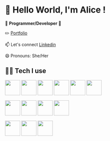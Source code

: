   # 👋 Hello World, I'm Alice ! 
  

<!--
**AliceMenzie/AliceMenzie** is a ✨ _special_ ✨ repository because its `README.md` (this file) appears on your GitHub profile.

Here are some ideas to get you started:

 🔭 I’m currently working on ...
 

 👯 I’m looking to collaborate on ...
 🤔 I’m looking for help with ...
 💬 Ask me about ...
 📫 How to reach me: ...
 😄 Pronouns: ...
 ⚡ Fun fact: ...
🎓 Diploma of IT @ [Coder Academy](https://www.coderacademy.edu.au/)
links [title](https://www.example.com)
-->

 💫 **Programmer/Developer** 💫 
 
  ✏️ [Portfolio](https://www.alicemenzie.dev/) 
 
 📫  Let's connect [Linkedin](https://www.linkedin.com/in/alice-menzie/)
 
 😄 Pronouns: She/Her
 
 ## 👩‍💻 Tech I use 
 
<!-- <img src='https://cdn.jsdelivr.net/gh/devicons/devicon/' width='50'> -->
 <img src='https://cdn.jsdelivr.net/gh/devicons/devicon/icons/html5/html5-original.svg' width='50'> <img src='https://cdn.jsdelivr.net/gh/devicons/devicon/icons/css3/css3-original.svg' width='50'> <img src='https://cdn.jsdelivr.net/gh/devicons/devicon/icons/ruby/ruby-original.svg' width='50'>
 <img src='https://cdn.jsdelivr.net/gh/devicons/devicon/icons/javascript/javascript-original.svg' width='50'>
<img src='https://cdn.jsdelivr.net/gh/devicons/devicon/icons/typescript/typescript-original.svg' width='50'>
<img src="https://cdn.jsdelivr.net/gh/devicons/devicon@latest/icons/tailwindcss/tailwindcss-original.svg" width='50' />

 
<img src='https://cdn.jsdelivr.net/gh/devicons/devicon/icons/react/react-original-wordmark.svg' width='50'> <img src='https://cdn.jsdelivr.net/gh/devicons/devicon/icons/nextjs/nextjs-original.svg' width='50'>
<img src='https://cdn.jsdelivr.net/gh/devicons/devicon/icons/rails/rails-original-wordmark.svg' width='50'> <img src='https://cdn.jsdelivr.net/gh/devicons/devicon/icons/postgresql/postgresql-original.svg' width='50'>


<img src='https://cdn.jsdelivr.net/gh/devicons/devicon/icons/git/git-original.svg' width='50'> <img src='https://cdn.jsdelivr.net/gh/devicons/devicon/icons/vscode/vscode-original-wordmark.svg' width='50'> <img src='https://cdn.jsdelivr.net/gh/devicons/devicon/icons/figma/figma-original.svg' width='50'> 





